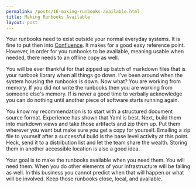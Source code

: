 ```yaml
---
permalink: /posts/16-making-runbooks-available.html
title: Making Runbooks Available
layout: post
---
```


Your runbooks need to exist outside your normal everyday systems. It is fine to
put then into [Confluence][1]. It makes for a good easy reference point.
However, in order for you runbooks to be available, meaning usable when needed,
there needs to an offline copy as well.

You will be ever thankful for that zipped up batch of markdown files that is
your runbook library when all things go down. I've been around when the system
housing the runbooks is down. Now what? You are working from memory. If you did
not write the runbooks then you are working from someone else's memory. If is
never a good time to verbally acknowledge you can do nothing until another piece
of software starts running again.

You know my recommendation is to start with a structured document source format.
Experience has shown that Yaml is best. Next, build them into markdown views and
take those artifacts and zip them up. Put them wherever you want but make sure
you get a copy for yourself. Emailing a zip file to yourself after a successful
build is the base level activity at this point. Heck, send it to a distribution
list and let the team share the wealth. Storing them in another accessible
location is also a good idea.

Your goal is to make the runbooks available when you need them. You will need
them. When you do other elements of your infrastructure will be failing as well.
In this business you cannot predict when that will happen or what will be
involved. Keep those runbooks close, local, and available.

[1]:https://www.atlassian.com/software/confluence
